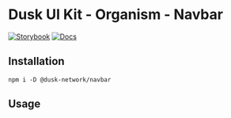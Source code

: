 # Dusk UI Kit - Organism - Navbar

[![Storybook](https://img.shields.io/badge/Storybook-Component_Playground-%23FF4785?style=flat&logo=storybook)](https://dusk-network.github.io/dusk-ui-kit/?path=/story/components-atoms-navbar)
[![Docs](https://img.shields.io/badge/Documentation-%235E35CF?style=flat)](https://dusk-network.github.io/dusk-ui-kit/docs/components/atoms/navbar)

## Installation

```
npm i -D @dusk-network/navbar
```

## Usage

<!-- MARKDOWN-AUTO-DOCS:START (CODE:src=../../../examples/src/organisms/Navbar_01.svelte) -->
<!-- MARKDOWN-AUTO-DOCS:END -->
